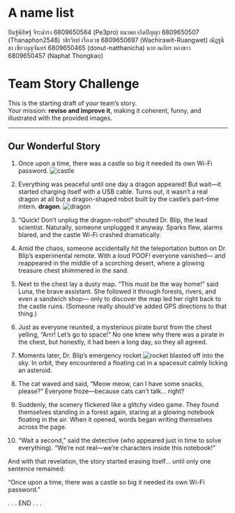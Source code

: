 #  A name list

ปันฐ์พิสิษฐ์ จิระดำรง 6809650564 (Pe3pro)
ธนาพล เกิดปัญญา 6809650507 (Thanaphon2548)
วชิรวิทย์ เรืองเวช 6809650697 (Wachirawit-Ruangwet)
ณัฏฐนิชา เขียวบุญจันทร์ 6809650465 (donut-natthanicha)
นาย ณภัทร ทองขาว 6809650457 (Naphat Thongkao)

# Team Story Challenge



This is the starting draft of your team’s story.  
Your mission: **revise and improve it**, making it coherent, funny, and illustrated with the provided images.

---

## Our Wonderful Story

1. Once upon a time, there was a castle so big it needed its own Wi-Fi password.
   ![castle](img/castle.png) 

2. Everything was peaceful until one day a dragon appeared!
But wait—it started charging itself with a USB cable.
Turns out, it wasn’t a real dragon at all but a dragon-shaped robot built by the castle’s part-time intern. **dragon**.
   ![dragon](img/dragon.png)

3. “Quick! Don’t unplug the dragon-robot!” shouted Dr. Blip, the lead scientist.
Naturally, someone unplugged it anyway. Sparks flew, alarms blared, and the castle Wi-Fi crashed dramatically.


4. Amid the chaos, someone accidentally hit the teleportation button on Dr. Blip’s experimental remote.
With a loud POOF! everyone vanished—
and reappeared in the middle of a scorching desert, where a glowing treasure chest shimmered in the sand.


5. Next to the chest lay a dusty map.
“This must be the way home!” said Luna, the brave assistant.
She followed it through forests, rivers, and even a sandwich shop—
only to discover the map led her right back to the castle ruins.
(Someone really should’ve added GPS directions to that thing.)

6. Just as everyone reunited, a mysterious pirate burst from the chest yelling,
“Arrr! Let’s go to space!”
No one knew why there was a pirate in the chest, but honestly, it had been a long day, so they all agreed.  

7. Moments later, Dr. Blip’s emergency rocket ![rocket](img/rocket.png) blasted off into the sky.
In orbit, they encountered a floating cat in a spacesuit calmly licking an asteroid.

8. The cat waved and said, “Meow meow, can I have some snacks, please?”
Everyone froze—because cats can’t talk... right?

9. Suddenly, the scenery flickered like a glitchy video game.
They found themselves standing in a forest again, staring at a glowing notebook floating in the air.
When it opened, words began writing themselves across the page.
    

10. “Wait a second,” said the detective (who appeared just in time to solve everything).
“We’re not real—we’re characters inside this notebook!”

And with that revelation, the story started erasing itself…
until only one sentence remained:

“Once upon a time, there was a castle so big it needed its own Wi-Fi password.”

. . . END . . .
